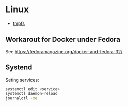 
Linux
=====

* [tmpfs](linux/tmpfs.md)


Workarout for Docker under Fedora
---------------------------------

See https://fedoramagazine.org/docker-and-fedora-32/

Systend
-------

Seting services:

```bash
systemctl edit <service>
systemctl daemon-reload
journalctl -xe
```